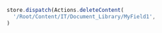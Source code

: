 ```javascript
store.dispatch(Actions.deleteContent(
  '/Root/Content/IT/Document_Library/MyField1',
)
```
